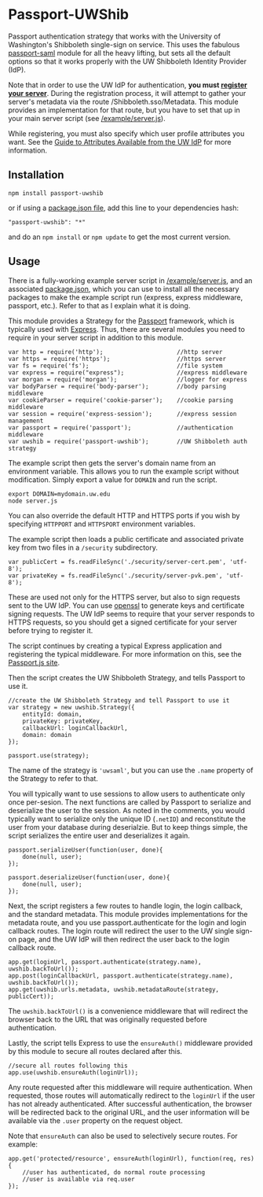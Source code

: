 Passport-UWShib
===============

Passport authentication strategy that works with the University of Washington's Shibboleth single-sign on service. This uses the fabulous [passport-saml](https://github.com/bergie/passport-saml) module for all the heavy lifting, but sets all the default options so that it works properly with the UW Shibboleth Identity Provider (IdP).

Note that in order to use the UW IdP for authentication, **you must [register your server](https://iam-tools.u.washington.edu/spreg/)**. During the registration process, it will attempt to gather your server's metadata via the route /Shibboleth.sso/Metadata. This module provides an implementation for that route, but you have to set that up in your main server script (see [/example/server.js](https://github.com/drstearns/passport-uwshib/blob/master/example/server.js)).

While registering, you must also specify which user profile attributes you want. See the [Guide to Attributes Available from the UW IdP](https://wiki.cac.washington.edu/display/infra/Guide+to+Attributes+Available+from+the+UW+IdP) for more information.

Installation
------------
    npm install passport-uwshib

or if using a [package.json file](https://www.npmjs.org/doc/package.json.html), add this line to your dependencies hash:

    "passport-uwshib": "*"

and do an `npm install` or `npm update` to get the most current version.

Usage
-----
There is a fully-working example server script in [/example/server.js](https://github.com/drstearns/passport-uwshib/blob/master/example/server.js), and an associated [package.json](ttps://github.com/drstearns/passport-uwshib/blob/master/example/package.json), which you can use to install all the necessary packages to make the example script run (express, express middleware, passport, etc.). Refer to that as I explain what it is doing.

This module provides a Strategy for the [Passport](http://passportjs.org/) framework, which is typically used with [Express](http://expressjs.com/). Thus, there are several modules you need to require in your server script in addition to this module.

    var http = require('http');                     //http server
    var https = require('https');                   //https server
    var fs = require('fs');                         //file system
    var express = require("express");               //express middleware
    var morgan = require('morgan');                 //logger for express
    var bodyParser = require('body-parser');        //body parsing middleware
    var cookieParser = require('cookie-parser');    //cookie parsing middleware
    var session = require('express-session');       //express session management
    var passport = require('passport');             //authentication middleware
    var uwshib = require('passport-uwshib');        //UW Shibboleth auth strategy

The example script then gets the server's domain name from an environment variable. This allows you to run the example script without modification. Simply export a value for `DOMAIN` and run the script.

    export DOMAIN=mydomain.uw.edu
    node server.js

You can also override the default HTTP and HTTPS ports if you wish by specifying `HTTPPORT` and `HTTPSPORT` environment variables.

The example script then loads a public certificate and associated private key from two files in a `/security` subdirectory.

    var publicCert = fs.readFileSync('./security/server-cert.pem', 'utf-8');
    var privateKey = fs.readFileSync('./security/server-pvk.pem', 'utf-8');

These are used not only for the HTTPS server, but also to sign requests sent to the UW IdP. You can use [openssl](http://www.sslshopper.com/article-most-common-openssl-commands.html) to generate keys and certificate signing requests. The UW IdP seems to require that your server responds to HTTPS requests, so you should get a signed certificate for your server before trying to register it.

The script continues by creating a typical Express application and registering the typical middleware. For more information on this, see the [Passport.js site](http://passportjs.org/).

Then the script creates the UW Shibboleth Strategy, and tells Passport to use it.

    //create the UW Shibboleth Strategy and tell Passport to use it
    var strategy = new uwshib.Strategy({
        entityId: domain,
        privateKey: privateKey,
        callbackUrl: loginCallbackUrl,
        domain: domain
    });

    passport.use(strategy);

The name of the strategy is `'uwsaml'`, but you can use the `.name` property of the Strategy to refer to that.

You will typically want to use sessions to allow users to authenticate only once per-sesion. The next functions are called by Passport to serialize and deserialize the user to the session. As noted in the comments, you would typically want to serialize only the unique ID (`.netID`) and reconstitute the user from your database during deserialzie. But to keep things simple, the script serializes the entire user and deserializes it again.

    passport.serializeUser(function(user, done){
        done(null, user);
    });

    passport.deserializeUser(function(user, done){
        done(null, user);
    });

Next, the script registers a few routes to handle login, the login callback, and the standard metadata. This module provides implementations for the metadata route, and you use passport.authenticate for the login and login callback routes. The login route will redirect the user to the UW single sign-on page, and the UW IdP will then redirect the user back to the login callback route.

    app.get(loginUrl, passport.authenticate(strategy.name), uwshib.backToUrl());
    app.post(loginCallbackUrl, passport.authenticate(strategy.name), uwshib.backToUrl());
    app.get(uwshib.urls.metadata, uwshib.metadataRoute(strategy, publicCert));

The `uwshib.backToUrl()` is a convenience middleware that will redirect the browser back to the URL that was originally requested before authentication.

Lastly, the script tells Express to use the `ensureAuth()` middleware provided by this module to secure all routes declared after this.

    //secure all routes following this
    app.use(uwshib.ensureAuth(loginUrl));

Any route requested after this middleware will require authentication. When requested, those routes will automatically redirect to the `loginUrl` if the user has not already authenticated. After successful authentication, the browser will be redirected back to the original URL, and the user information will be available via the `.user` property on the request object.

Note that `ensureAuth` can also be used to selectively secure routes. For example:

    app.get('protected/resource', ensureAuth(loginUrl), function(req, res) {
        //user has authenticated, do normal route processing
        //user is available via req.user
    });
